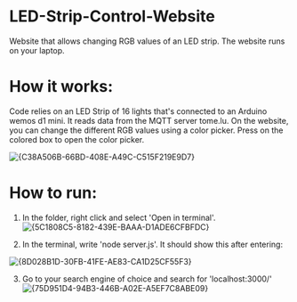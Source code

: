 # LED-Strip-Control-Website
Website that allows changing RGB values of an LED strip. The website runs on your laptop.

# How it works:
Code relies on an LED Strip of 16 lights that's connected to an Arduino wemos d1 mini. It reads data from the MQTT server tome.lu.
On the website, you can change the different RGB values using a color picker. Press on the colored box to open the color picker.

![{C38A506B-66BD-408E-A49C-C515F219E9D7}](https://github.com/user-attachments/assets/7a289832-69ef-4ae4-ac9e-e51602624fd0)

# How to run:
1. In the folder, right click and select 'Open in terminal'.
![{5C1808C5-8182-439E-BAAA-D1ADE6CFBFDC}](https://github.com/user-attachments/assets/081990dc-2c7c-4b6c-9ec5-0ad50a446d0f)


2. In the terminal, write 'node server.js'. It should show this after entering:

![{8D028B1D-30FB-41FE-AE83-CA1D25CF55F3}](https://github.com/user-attachments/assets/7694214d-5064-4733-b188-35d9fccb6601)


3. Go to your search engine of choice and search for 'localhost:3000/'
![{75D951D4-94B3-446B-A02E-A5EF7C8ABE09}](https://github.com/user-attachments/assets/9271fd80-8e0e-43d4-b849-6a89584345e5)





